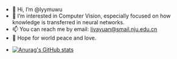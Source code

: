 - 👋 Hi, I’m @lyymuwu
- 👀 I’m interested in Computer Vision, especially focused on how knowledge is transferred in neural networks.
- 📫 You can reach me by email: liyayuan@smail.nju.edu.cn
- 💞️ Hope for world peace and love.
<!---
- 🌱 I’m currently learning Transfer Learning
- Till now there are ![](https://visitor-badge.glitch.me/badge?page_id=lyymuwu) 🧐
--->

- [![Anurag's GitHub stats](https://github-readme-stats.vercel.app/api?username=lyymuwu)](https://github.com/anuraghazra/github-readme-stats)



<!---
lyymuwu/lyymuwu is a ✨ special ✨ repository because its `README.md` (this file) appears on your GitHub profile.
You can click the Preview link to take a look at your changes.
--->

